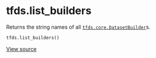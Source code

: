 <div itemscope itemtype="http://developers.google.com/ReferenceObject">
<meta itemprop="name" content="tfds.list_builders" />
<meta itemprop="path" content="Stable" />
</div>

# tfds.list_builders

Returns the string names of all
<a href="../tfds/core/DatasetBuilder.md"><code>tfds.core.DatasetBuilder</code></a>s.

``` python
tfds.list_builders()
```

<a target="_blank" href="https://github.com/tensorflow/datasets/tree/master/tensorflow_datasets/core/registered.py">View
source</a>

<!-- Placeholder for "Used in" -->

